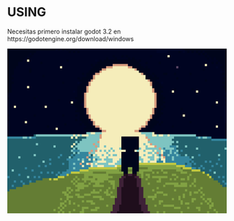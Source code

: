 # USING
<p>Necesitas primero instalar godot 3.2 en https://godotengine.org/download/windows</p>
<img src="https://github.com/AngelJohank/proyect_tisg/blob/main/icon.png">
